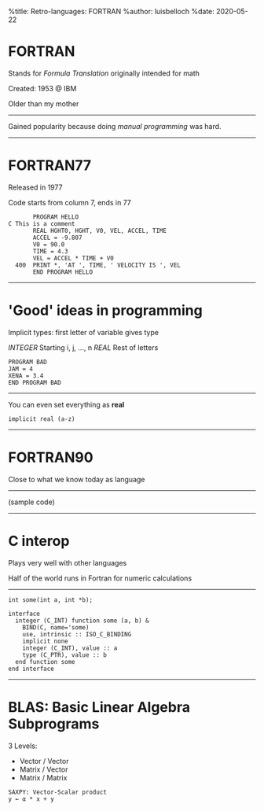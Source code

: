%title: Retro-languages: FORTRAN
%author: luisbelloch
%date: 2020-05-22

# FORTRAN

Stands for _Formula Translation_
originally intended for math

Created: 1953 @ IBM

Older than my mother

---

Gained popularity because doing
_manual programming_ was hard.

---

# FORTRAN77

Released in 1977

Code starts from column 7, ends in 77

```
       PROGRAM HELLO
C This is a comment
       REAL HGHT0, HGHT, V0, VEL, ACCEL, TIME
       ACCEL = -9.807
       V0 = 90.0
       TIME = 4.3
       VEL = ACCEL * TIME + V0
  400  PRINT *, 'AT ', TIME, ' VELOCITY IS ', VEL
       END PROGRAM HELLO
```

---

# 'Good' ideas in programming

Implicit types: first letter of variable gives type

*INTEGER*  Starting i, j, ..., n
*REAL*     Rest of letters

```
PROGRAM BAD
JAM = 4
XENA = 3.4
END PROGRAM BAD
```

---

You can even set everything as **real**

```
implicit real (a-z)
```

---

# FORTRAN90

Close to what we know today as language

---

(sample code)

---

# C interop

Plays very well with other languages

Half of the world runs in Fortran for
numeric calculations

---

```
int some(int a, int *b);
```

```
interface
  integer (C_INT) function some (a, b) &
    BIND(C, name='some)
    use, intrinsic :: ISO_C_BINDING
    implicit none
    integer (C_INT), value :: a
    type (C_PTR), value :: b
  end function some
end interface
```

---

# BLAS: Basic Linear Algebra Subprograms

3 Levels:
- Vector / Vector
- Matrix / Vector
- Matrix / Matrix

```
SAXPY: Vector-Scalar product
y ← α * x + y
```



